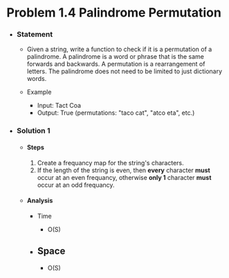 # Problem 1.4 Palindrome Permutation

- ### Statement

  - Given a string, write a function to check if it is a permutation of a palin­drome. A palindrome is a word or phrase that is the same forwards and backwards. A permutation is a rearrangement of letters. The palindrome does not need to be limited to just dictionary words.

  - Example
    - Input: Tact Coa
    - Output: True (permutations: "taco cat", "atco eta", etc.)

- ### Solution 1

  - #### Steps

    1. Create a frequancy map for the string's characters.
    2. If the length of the string is even, then **every** character **must** occur at an even frequancy, otherwise **only 1** character **must** occur at an odd frequancy.

  - #### Analysis

    - Time

      - O(S)

    - ## Space
      - O(S)
